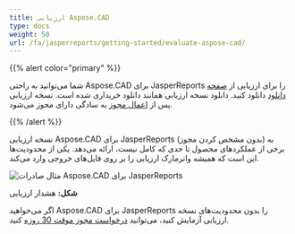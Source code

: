 ```yaml
---
title: ارزیابی Aspose.CAD
type: docs
weight: 50
url: /fa/jasperreports/getting-started/evaluate-aspose-cad/
---
```


{{% alert color="primary" %}}

شما می‌توانید به راحتی Aspose.CAD برای JasperReports را برای ارزیابی از [صفحه دانلود](https://downloads.aspose.com/cad/jasperreports) دانلود کنید. دانلود نسخه ارزیابی همانند دانلود خریداری شده است. نسخه ارزیابی پس از [اعمال مجوز](/fa/cad/jasperreports/licensing/) به سادگی دارای مجوز می‌شود.

{{% /alert %}}

نسخه ارزیابی Aspose.CAD برای JasperReports (بدون مشخص کردن مجوز) به برخی از عملکردهای محصول تا حدی که کامل نیست، ارائه می‌دهد. یکی از محدودیت‌ها این است که همیشه واترمارک ارزیابی را بر روی فایل‌های خروجی وارد می‌کند.

![مثال صادرات Aspose.CAD برای JasperReports](/cad/_assets/jasper/AreaChartReport.jpg)

**شکل:** هشدار ارزیابی

اگر می‌خواهید Aspose.CAD برای JasperReports را بدون محدودیت‌های نسخه ارزیابی آزمایش کنید، می‌توانید [درخواست مجوز موقت 30 روزه](https://purchase.aspose.com/temporary-license) کنید.
